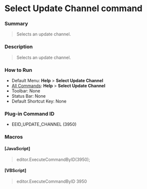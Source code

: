 # Select Update Channel command

### Summary

> Selects an update channel.

### Description

> Selects an update channel.

### How to Run

- Default Menu: **Help** \> **Select Update Channel**
- [All Commands](../tools/all_commands): **Help** >
**Select Update Channel**
- Toolbar: None
- Status Bar: None
- Default Shortcut Key: None

### Plug-in Command ID

- EEID\_UPDATE\_CHANNEL (3950)

### Macros

#### \[JavaScript\]

> editor.ExecuteCommandByID(3950);

#### \[VBScript\]

> editor.ExecuteCommandByID 3950
